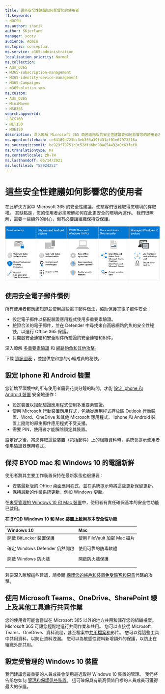 ```yaml
---
title: 這些安全性建議如何影響您的使用者
f1.keywords:
- NOCSH
ms.author: sharik
author: SKjerland
manager: scotv
audience: Admin
ms.topic: conceptual
ms.service: o365-administration
localization_priority: Normal
ms.collection:
- Adm_O365
- M365-subscription-management
- M365-identity-device-management
- M365-Campaigns
- m365solution-smb
ms.custom:
- Adm_O365
- MiniMaven
- MSB365
search.appverid:
- BCS160
- MET150
- MOE150
description: 深入瞭解 Microsoft 365 商務進階版的安全性建議會如何影響您的使用者及保護您的資料。
ms.openlocfilehash: ce64189d721bc3eb356a39f431af01e67973516a
ms.sourcegitcommit: be929f79751c0c52dfa6bd98a854432a0c63faf0
ms.translationtype: MT
ms.contentlocale: zh-TW
ms.lasthandoff: 06/14/2021
ms.locfileid: "52924252"
---
```

# <a name="how-these-security-recommendations-affect-your-users"></a>這些安全性建議如何影響您的使用者

在此解決方案中 Microsoft 365 的安全性建議，使駭客們很難取得您環境的存取權。 其缺點是，您的使用者必須瞭解如何在此更安全的環境內運作。 我們很瞭解，需要一些額外的耐心，但有必要讓組織保持受保護。

![說明 iphone、Android 裝置、mac、Windows 10、共用及主要人員的主要點數的圖例](../media/M365-democracy-Users_900px.png)

## <a name="use-secure-email-practices"></a>使用安全電子郵件慣例

所有使用者都應該知道並使用這些電子郵件做法，協助保護其電子郵件安全：

- 設定電子郵件以搭配驗證應用程式使用多重要素驗證。
- 驗證合法的電子郵件，並在 Defender 中尋找來自高級網路釣魚的安全性秘訣，以進行 Office 365 保護。
- 只開啟安全連結和安全附件所驗證的安全連結和附件。

深入瞭解 [多重要素驗證](m365-campaigns-multifactor-authenication.md) 和 [網路釣魚和其他攻擊](m365-campaigns-phishing-and-attacks.md)。

下載 [資訊圖表](m365-campaigns-protect-campaign-infographic.md) ，並提供您和您的小組成員的秘訣。

## <a name="set-up-iphones-and-android-devices"></a>設定 Iphone 和 Android 裝置

您新增至環境中的所有使用者需要花幾分鐘的時間，才能 [設定 iphone 和 Android 裝置](../business/set-up-mobile-devices.md?toc=%2Fmicrosoft-365%2Fcampaigns%2Ftoc.json) 安全地運作：

- 設定裝置以搭配驗證應用程式使用多重要素驗證。
- 使用 Microsoft 行動裝置應用程式，包括從應用程式存放區 Outlook 行動裝置、Word、OneDrive 和其他 Microsoft 應用程式。 Iphone 和 Android 裝置上隨附的原生郵件應用程式不受支援。 
- 需要 PIN，使用者才能解除鎖定其裝置。

設定好之後，當您存取這些裝置（包括郵件）上的組織資料時，系統會提示使用者使用驗證器應用程式。

## <a name="keep-byod-macs-and-windows-10-pcs-fresh"></a>保持 BYOD mac 和 Windows 10 的電腦新鮮

使用者將其主要工作裝置保持在最新狀態也很重要：

- 安裝最新版的 Office 桌面應用程式，並在系統提示時將這些更新保留更新。
- 保持最新的作業系統更新，例如 Windows 更新。

在[未受管理的 Windows 10 和 Mac 裝置](m365-campaigns-protect-pcs-macs.md)中，使用者有責任確保基本的安全性功能已啟用。

**在 BYOD Windows 10 和 Mac 裝置上啟用基本安全性功能**

|**Windows 10**|**Mac**|
|:-----|:------|
|開啟 BitLocker 裝置保護<p><p> 確定 Windows Defender 仍然開啟 <p>開啟 Windows 防火牆| 使用 FileVault 加密 Mac 磁片 <p><p>使用可靠的防毒軟體 <p>開啟防火牆保護|

若要深入瞭解這些建議，請參閱 [保護您的帳戶和裝置免受駭客和惡意](https://support.office.com/article/Protect-your-account-and-devices-from-hackers-and-malware-066d6216-a56b-4f90-9af3-b3a1e9a327d6#ID0EAABAAA=Windows_10)代碼的攻擊。

## <a name="collaborate-using-microsoft-teams-onedrive-sharepoint-online-and-other-tools"></a>使用 Microsoft Teams、OneDrive、SharePoint 線上及其他工具進行共同作業

您的使用者可能會嘗試在 Microsoft 365 以外的地方共用和儲存您的組織檔案。 Microsoft 365 可讓您輕鬆地進行共同作業和共用。 您可以直接從 Microsoft Teams、OneDrive、資料流程，甚至檔案中[共用檔案和](share-files-and-videos.md)影片。 您可以從這些工具中共用資料，以防止資料洩漏。 您可以為敏感性資料新增額外的保護，以防止在組織外部共用。

## <a name="set-up-managed-windows-10-devices"></a>設定受管理的 Windows 10 裝置

我們建議您最重要的人員成員會使用最近取得 Windows 10 裝置的管理。 我們將告訴您如何 [管理和保護這些裝置](../business/set-up-windows-devices.md?toc=/microsoft-365/campaigns/toc.json)。 這可確保具有最高價值目標的人員成員可獲得最大的保護。

